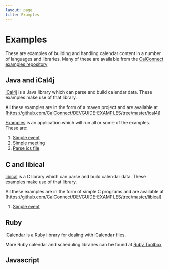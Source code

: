 ```yaml
---
layout: page
title: Examples
---
```


# Examples 

These are examples of building and handling calendar content in a number of
languages and libraries. Many of these are available from the 
[CalConnect examples repository](https://github.com/CalConnect/DEVGUIDE-EXAMPLES)


## Java and iCal4j
[iCal4j](https://github.com/ical4j/ical4j) is a Java library which can parse and build calendar data. These 
examples make use of that library. 

All these examples are in the form of a maven project and are available at
[https://github.com/CalConnect/DEVGUIDE-EXAMPLES/tree/master/ical4j]

[Examples](https://github.com/CalConnect/DEVGUIDE-EXAMPLES/blob/master/ical4j/src/main/java/org/calconnect/examples/Examples.java)
 is an application which will run all or some of the examples. These are:
 
1. [Simple event](https://github.com/CalConnect/DEVGUIDE-EXAMPLES/blob/master/ical4j/src/main/java/org/calconnect/examples/SimpleEvent.java)
2. [Simple meeting](https://github.com/CalConnect/DEVGUIDE-EXAMPLES/blob/master/ical4j/src/main/java/org/calconnect/examples/SimpleEvent.java)
3. [Parse ics file](https://github.com/CalConnect/DEVGUIDE-EXAMPLES/blob/master/ical4j/src/main/java/org/calconnect/examples/ParseIcs.java)

## C and libical
[libical](https://github.com/libical/libical) is a C library which can parse and build calendar data.  These examples make use of that library. 

All these examples are in the form of simple C programs and are available at
[https://github.com/CalConnect/DEVGUIDE-EXAMPLES/tree/master/libical]

1. [Simple event](https://github.com/CalConnect/DEVGUIDE-EXAMPLES/blob/master/libical/SimpleEvent.c)

## Ruby
[iCalendar](https://github.com/icalendar/icalendar) is a Ruby library for dealing with iCalendar files.

More Ruby calendar and scheduling libraries can be found at [Ruby Toolbox](https://www.ruby-toolbox.com/categories/calendars)

## Javascript
